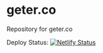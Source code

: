 # geter.co
Repository for geter.co  

Deploy Status: 
[![Netlify Status](https://api.netlify.com/api/v1/badges/a146ee7f-755f-49ee-8e2f-e69400127286/deploy-status)](https://app.netlify.com/sites/tender-visvesvaraya-a723ff/deploys)
